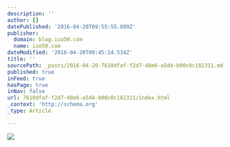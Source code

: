 ```yaml
---
description: ''
author: []
datePublished: '2016-04-20T09:55:55.809Z'
publisher:
  domain: blog.iso50.com
  name: iso50.com
dateModified: '2016-04-20T09:45:14.534Z'
title: ''
sourcePath: _posts/2016-04-20-7610dfaf-f2d7-48e6-a5d4-b00c0c182311.md
published: true
inFeed: true
hasPage: true
inNav: false
url: 7610dfaf-f2d7-48e6-a5d4-b00c0c182311/index.html
_context: 'http://schema.org'
_type: Article

---
```

![](http://blog.iso50.com/wp-content/uploads/2010/12/01222010_164937-_IGP0057.jpg)